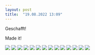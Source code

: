 ```yaml
---
layout: post
title:  "19.08.2022 13:09"
---
```


Geschafft!

Made it!

![](/assets/photo1660910981.jpeg)
![](/assets/photo1660910981-2.jpeg)
![](/assets/photo1660910981-3.jpeg)
![](/assets/photo1660910981-4.jpeg)
![](/assets/photo1660910981-5.jpeg)
![](/assets/photo1660910981-6.jpeg)
![](/assets/photo1660910981-7.jpeg)
![](/assets/photo1660910981-8.jpeg)
![](/assets/photo1660910981-9.jpeg)
![](/assets/photo1660910982.jpeg)
![](/assets/photo1660910982-2.jpeg)
![](/assets/photo1660910982-3.jpeg)
![](/assets/photo1660910982-4.jpeg)
![](/assets/photo1660910982-5.jpeg)

